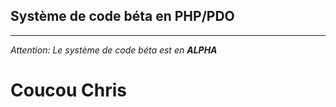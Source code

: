 ## Système de code béta en PHP/PDO
***
_Attention: Le système de code béta est en **ALPHA**_
# Coucou Chris